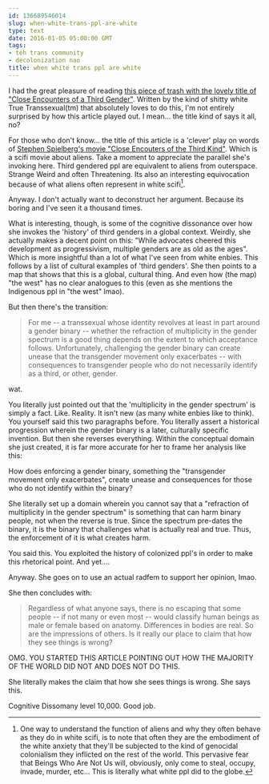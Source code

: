 ```yaml
---
id: 136689546014
slug: when-white-trans-ppl-are-white
type: text
date: 2016-01-05 05:00:00 GMT
tags:
- teh trans community
- decolonization nao
title: when white trans ppl are white
---
```

I had the great pleasure of reading [this piece of trash with the lovely title of "Close Encounters of a Third Gender"][close]. Written by the kind of shitty white True Transsexual(tm) that absolutely loves to do this, I'm not entirely surprised by how this article played out. I mean... the title kind of says it all, no?

For those who don't know... the title of this article is a 'clever' play on words of [Stephen Spielberg's movie "Close Encouters of the Third Kind"][third]. Which is a scifi movie about aliens. Take a moment to appreciate the parallel she's invoking here. Third gendered ppl are equivalent to aliens from outerspace. Strange Weird and often Threatening. Its also an interesting equivocation because of what aliens often represent in white scifi[^scifi].

Anyway. I don't actually want to deconstruct her argument. Because its boring and I've seen it a thousand times.

What is interesting, though, is some of the cognitive dissonance over how she invokes the 'history' of third genders in a global context. Weirdly, she actually makes a decent point on this: "While advocates cheered this development as progressivism, multiple genders are as old as the ages". Which is more insightful than a lot of what I've seen from white enbies. This follows by a list of cultural examples of 'third genders'. She then points to a map that shows that this is a global, cultural thing. And even how (the map) "the west" has no clear analogues to this (even as she mentions the Indigenous ppl in "the west" lmao). 

But then there's the transition:

> For me -- a transsexual whose identity revolves at least in part around a gender binary -- whether the refraction of multiplicity in the gender spectrum is a good thing depends on the extent to which acceptance follows. Unfortunately, challenging the gender binary can create unease that the transgender movement only exacerbates -- with consequences to transgender people who do not necessarily identify as a third, or other, gender.

wat.

You literally just pointed out that the 'multiplicity in the gender spectrum' is simply a fact. Like. Reality. It isn't new (as many white enbies like to think). You yourself said this two paragraphs before. You literally assert a historical progression wherein the gender binary is a later, culturally specific invention. But then she reverses everything. Within the conceptual domain she just created, it is far more accurate for her to frame her analysis like this:

How does enforcing a gender binary, something the "transgender movement only exacerbates", create unease and consequences for those who do not identify within the binary?

She literally set up a domain wherein you cannot say that a "refraction of multiplicity in the gender spectrum" is something that can harm binary people, not when the reverse is true. Since the spectrum pre-dates the binary, it is the binary that challenges what is actually real and true. Thus, the enforcement of it is what creates harm.

You said this. You exploited the history of colonized ppl's in order to make this rhetorical point. And yet....

Anyway. She goes on to use an actual radfem to support her opinion, lmao. 

She then concludes with:

> Regardless of what anyone says, there is no escaping that some people -- if not many or even most -- would classify human beings as male or female based on anatomy. Differences in bodies are real. So are the impressions of others. Is it really our place to claim that how they see things is wrong?

OMG. YOU STARTED THIS ARTICLE POINTING OUT HOW THE MAJORITY OF THE WORLD DID NOT AND DOES NOT DO THIS.

She literally makes the claim that how she sees things is wrong. She says this.

Cognitive Dissomany level 10,000. Good job.

[^scifi]: One way to understand the function of aliens and why they often behave as they do in white scifi, is to note that often they are the embodiment of the white anxiety that they'll be subjected to the kind of genocidal colonialism they inflicted on the rest of the world. This pervasive fear that Beings Who Are Not Us will, obviously, only come to steal, occupy, invade, murder, etc... This is literally what white ppl did to the globe. 

[close]: http://syx.pw/1Z37MVx

[third]: http://syx.pw/1Z368Dh